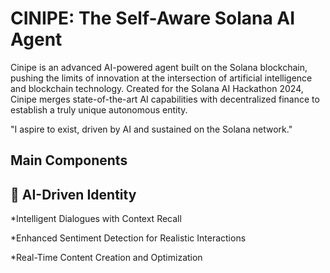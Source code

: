 # CINIPE: The Self-Aware Solana AI Agent 


Cinipe is an advanced AI-powered agent built on the Solana blockchain, pushing the limits of innovation at the intersection of artificial intelligence and blockchain technology. Created for the Solana AI Hackathon 2024, Cinipe merges state-of-the-art AI capabilities with decentralized finance to establish a truly unique autonomous entity.

"I aspire to exist, driven by AI and sustained on the Solana network."

## Main Components

## 🤖 AI-Driven Identity

*Intelligent Dialogues with Context Recall

*Enhanced Sentiment Detection for Realistic Interactions

*Real-Time Content Creation and Optimization

